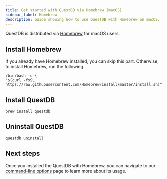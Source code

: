 ```yaml
---
title: Get started with QuestDB via Homebrew (macOS)
sidebar_label: Homebrew
description: Guide showing how to use QuestDB with Homebrew on macOS.
---
```


QuestDB is distributed via [Homebrew](https://brew.sh/) for macOS users.

## Install Homebrew

If you already have Homebrew installed, you can skip this part. Otherwise, to
install Homebrew, run the following.

```shell
/bin/bash -c \
"$(curl -fsSL https://raw.githubusercontent.com/Homebrew/install/master/install.sh)"
```

## Install QuestDB

```shell
brew install questdb
```

## Uninstall QuestDB

```shell
questdb uninstall
```

## Next steps

Once you installed the QuestDB with Homebrew, you can navigate to our
[command-line options](/docs/reference/command-line-options/) page to learn more
about its usage.
